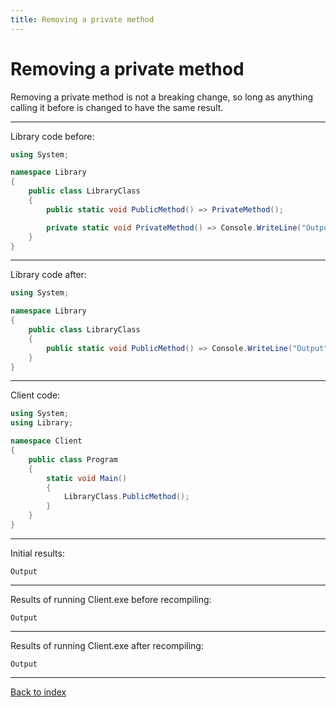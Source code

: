 ```yaml
---
title: Removing a private method
---
```

# Removing a private method

Removing a private method is not a breaking change, so long as
anything calling it before is changed to have the same result.

----
Library code before:
```csharp
using System;

namespace Library
{
    public class LibraryClass
    {
        public static void PublicMethod() => PrivateMethod();

        private static void PrivateMethod() => Console.WriteLine("Output");
    }
}
```
----
Library code after:
```csharp
using System;

namespace Library
{
    public class LibraryClass
    {
        public static void PublicMethod() => Console.WriteLine("Output");
    }
}
```
----
Client code:
```csharp
using System;
using Library;

namespace Client
{
    public class Program
    {
        static void Main()
        {
            LibraryClass.PublicMethod();
        }
    }
}
```
----
Initial results:
```text
Output
```
----
Results of running Client.exe before recompiling:
```text
Output
```
----
Results of running Client.exe after recompiling:
```text
Output
```
----
[Back to index](index.md)
